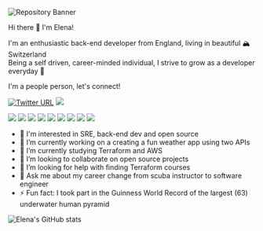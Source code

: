 ![Repository Banner](https://raw.githubusercontent.com/elenajp/elenajp/main/me_diving.png)

Hi there 👋 I'm Elena!

I'm an enthusiastic back-end developer from England, living in beautiful 🏔 Switzerland  
Being a self driven, career-minded individual, I strive to grow as a developer everyday 💪

I'm a people person, let's connect!

[![Twitter URL](https://img.shields.io/twitter/url/https/twitter.com/Perez84Elena.svg?style=social&label=Follow)](https://twitter.com/Perez84Elena)
[![](https://img.shields.io/badge/Connect-%230077B5.svg?logo=linkedin&style=sociallabel=Connect)](https://www.linkedin.com/in/elena-perez-2a5890192/)


![](https://img.shields.io/badge/cloud-AWS-099D91?style=flat&logo=amazon-aws&logoColor=white&color=099D91) ![](https://img.shields.io/badge/Cloud-Terraform-099D91?style=flat&logo=terraform&logoColor=white&color=099D91) ![](https://img.shields.io/badge/Tools-Docker-099D91?style=flat&logo=docker&logoColor=white&color=099D91) ![](https://img.shields.io/badge/code-python-099D91?style=flat&logo=python&logoColor=white&color=099D91) ![](https://img.shields.io/badge/Framework-Flask-099D91?style=flat&logo=flask&logoColor=white&color=099D91) ![](https://img.shields.io/badge/Framework-Django-099D91?style=flat&logo=django&logoColor=white&color=099D91) ![](https://img.shields.io/badge/Tools-PostgreSQL-099D91?style=flat&logo=PostgreSQL&logoColor=white&color=099D91) ![](https://img.shields.io/badge/Code-HTML-099D91?style=flat&logo=html5&logoColor=white&color=099D91) ![](https://img.shields.io/badge/Code-CSS-099D91?style=flat&logo=CSS3&logoColor=white&color=099D91)



- 🧐 I'm interested in SRE, back-end dev and open source
- 🔭 I’m currently working on a creating a fun weather app using two APIs
- 🌱 I’m currently studying Terraform and AWS
- 👯 I’m looking to collaborate on open source projects
- 🤔 I’m looking for help with finding Terraform courses
- 💬 Ask me about my career change from scuba instructor to software engineer
- ⚡ Fun fact: I took part in the Guinness World Record of the largest (63) underwater human pyramid

<!-- ![](https://img.shields.io/badge/<WORD_ON_LEFT>-<WORD_ON_RIGHT>-informational?style=flat&logo=<LOGO_NAME>&logoColor=white&color=2bbc8a) ![](https://img.shields.io/badge/<WORD_ON_LEFT>-<WORD_ON_RIGHT>-informational?style=flat&logo=<LOGO_NAME>&logoColor=white&color=2bbc8a) -->

<!-- **Languages and Tools:**
<code><img height="20" src="https://raw.githubusercontent.com/github/explore/80688e429a7d4ef2fca1e82350fe8e3517d3494d/topics/javascript/javascript.png"></code> -->

![Elena's GitHub stats](https://github-readme-stats.vercel.app/api?username=elenajp&show_icons=true&theme=tokyonight)
